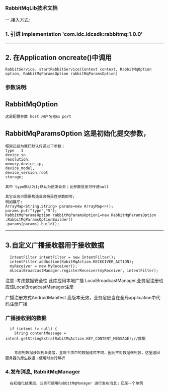 ### RabbitMqLib技术文档
一.接入方式:
  ### 1.  引进 implementation 'com.idc.idcsdk:rabbitmq:1.0.0'


  -----

## 2.  在Application oncreate()中调用
    RabbitService. startRabbitService(Context context, RabbitMqOption option, RabbitMqParamsOption rabbitMqParamsOption)

### 参数说明:
## RabbitMqOption
    这是配置参数 host 用户名密码 port
## RabbitMqParamsOption   这是初始化提交参数，
    框架已经为我们默认传递以下参数；
    type   1
    device_sn  
    resolution,
    memory,device_ip,
    device_model,
    device_version,root  
    storage;

    其中 type默认为1;默认为信发业务；此参数信发可传递null

    其它业务只需要构造业务特异性参数即可;
    例如展厅:
    ArrayMap<String,String> params=new ArrayMap<>();
    params.put("type","5");
    RabbitMqParamsOption rabbitMqParamsOption1=new RabbitMqParamsOption
    .RabbitMqParamsOptionBuilder()
    .params(params).build();
  ----
## 3.自定义广播接收器用于接收数据


      IntentFilter intentFilter = new IntentFilter();
      intentFilter.addAction(RabitMqAction.RECEOIVER_ACTION);
      myReceiver = new MyReceiver();
      mLocalBroadcastManager.registerReceiver(myReceiver, intentFilter);


 注意 :考虑数据安全性 此库应用本地广播 LocalBroadcastManager,业务层注册也应该LocalBroadcastManager注册

  广播注册方式AndroidManifest 高版本无效，业务层应当在全局application中代码注册广播

### 广播接收到的数据
      if (intent != null) {
        String contentMessage = intent.getStringExtra(RabitMqAction.KEY_CONTENT_MESSAGE);//数据


        考虑到数据涉及到业务层，且每个项目的数据格式不同，因此不对数据做封装，这里返回服务器的原生数据；使用时自行解析


### 4.发布消息,  RabbitMqManager


      在初始化结束后，业务可使用RabbitMqManager 进行发布消息；它是一个单例
